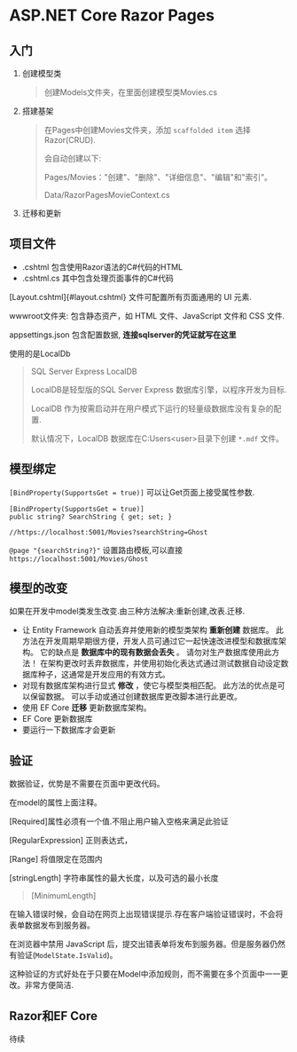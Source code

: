 # ASP.NET Core Razor Pages

## 入门

1.  创建模型类

    > 创建Models文件夹，在里面创建模型类Movies.cs

2.  搭建基架

    > 在Pages中创建Movies文件夹，添加 `scaffolded item` 选择Razor(CRUD).
    >
    > 会自动创建以下:
    >
    > Pages/Movies："创建"、"删除"、"详细信息"、"编辑"和"索引"。
    >
    > Data/RazorPagesMovieContext.cs

3.  迁移和更新

## 项目文件

- .cshtml 包含使用Razor语法的C#代码的HTML
- .cshtml.cs 其中包含处理页面事件的C#代码

[Layout.cshtml]{#layout.cshtml} 文件可配置所有页面通用的 UI 元素.

wwwroot文件夹: 包含静态资产，如 HTML 文件、JavaScript 文件和 CSS 文件.

appsettings.json 包含配置数据, **连接sqlserver的凭证就写在这里**

使用的是LocalDb

> SQL Server Express LocalDB
>
> LocalDB是轻型版的SQL Server Express 数据库引擎，以程序开发为目标.
>
> LocalDB 作为按需启动并在用户模式下运行的轻量级数据库没有复杂的配置.
>
> 默认情况下，LocalDB 数据库在C:Users\<user\>目录下创建 `*.mdf` 文件。

## 模型绑定

`[BindProperty(SupportsGet = true)]` 可以让Get页面上接受属性参数.

    [BindProperty(SupportsGet = true)]
    public string? SearchString { get; set; }

    //https://localhost:5001/Movies?searchString=Ghost

`@page "{searchString?}"` 设置路由模板,可以直接
`https://localhost:5001/Movies/Ghost`

## 模型的改变

如果在开发中model类发生改变.由三种方法解决:重新创建,改表.迁移.

- 让 Entity Framework 自动丢弃并使用新的模型类架构 **重新创建** 数据库。
  此方法在开发周期早期很方便，开发人员可通过它一起快速改进模型和数据库架构。
  它的缺点是 **数据库中的现有数据会丢失** 。
  请勿对生产数据库使用此方法！
  在架构更改时丢弃数据库，并使用初始化表达式通过测试数据自动设定数据库种子，这通常是开发应用的有效方式。
- 对现有数据库架构进行显式 **修改** ，使它与模型类相匹配。
  此方法的优点是可以保留数据。
  可以手动或通过创建数据库更改脚本进行此更改。
- 使用 EF Core **迁移** 更新数据库架构。
- EF Core 更新数据库
- 要运行一下数据库才会更新

## 验证

数据验证，优势是不需要在页面中更改代码。

在model的属性上面注释。

\[Required\]属性必须有一个值.不阻止用户输入空格来满足此验证

\[RegularExpression\] 正则表达式，

\[Range\] 将值限定在范围内

\[stringLength\] 字符串属性的最大长度，以及可选的最小长度

> \[MinimumLength\]

在输入错误时候，会自动在网页上出现错误提示.存在客户端验证错误时，不会将表单数据发布到服务器。

在浏览器中禁用 JavaScript
后，提交出错表单将发布到服务器。但是服务器仍然有验证(`ModelState.IsValid`)。

这种验证的方式好处在于只要在Model中添加规则，而不需要在多个页面中一一更改。非常方便简洁.

## Razor和EF Core

待续
